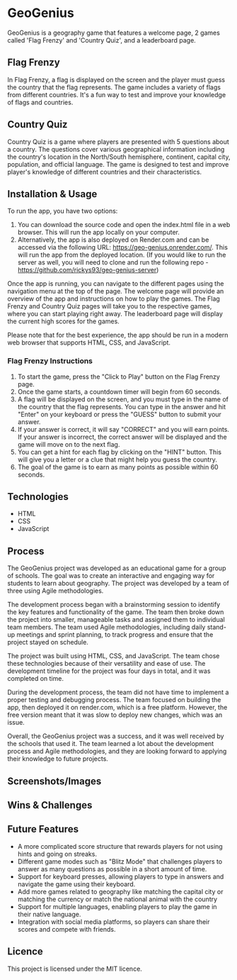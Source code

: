 # GeoGenius
GeoGenius is a geography game that features a welcome page, 2 games called 'Flag Frenzy' and 'Country Quiz', and a leaderboard page.

## Flag Frenzy
In Flag Frenzy, a flag is displayed on the screen and the player must guess the country that the flag represents. The game includes a variety of flags from different countries. It's a fun way to test and improve your knowledge of flags and countries.

## Country Quiz
Country Quiz is a game where players are presented with 5 questions about a country. The questions cover various geographical information including the country's location in the North/South hemisphere, continent, capital city, population, and official language. The game is designed to test and improve player's knowledge of different countries and their characteristics.

## Installation & Usage
To run the app, you have two options:

1. You can download the source code and open the index.html file in a web browser. This will run the app locally on your computer.
2. Alternatively, the app is also deployed on Render.com and can be accessed via the following URL: https://geo-genius.onrender.com/. This will run the app from the deployed location. (If you would like to run the server as well, you will need to clone and run the following repo - https://github.com/rickys93/geo-genius-server)

Once the app is running, you can navigate to the different pages using the navigation menu at the top of the page. The welcome page will provide an overview of the app and instructions on how to play the games. The Flag Frenzy and Country Quiz pages will take you to the respective games, where you can start playing right away. The leaderboard page will display the current high scores for the games.

Please note that for the best experience, the app should be run in a modern web browser that supports HTML, CSS, and JavaScript.

### Flag Frenzy Instructions
1. To start the game, press the "Click to Play" button on the Flag Frenzy page.
2. Once the game starts, a countdown timer will begin from 60 seconds.
1. A flag will be displayed on the screen, and you must type in the name of the country that the flag represents. You can type in the answer and hit "Enter" on your keyboard or press the "GUESS" button to submit your answer.
1. If your answer is correct, it will say "CORRECT" and you will earn points. If your answer is incorrect, the correct answer will be displayed and the game will move on to the next flag.
2. You can get a hint for each flag by clicking on the "HINT" button. This will give you a letter or a clue that might help you guess the country.
3. The goal of the game is to earn as many points as possible within 60 seconds.

## Technologies
- HTML
- CSS
- JavaScript

## Process
The GeoGenius project was developed as an educational game for a group of schools. The goal was to create an interactive and engaging way for students to learn about geography. The project was developed by a team of three using Agile methodologies.

The development process began with a brainstorming session to identify the key features and functionality of the game. The team then broke down the project into smaller, manageable tasks and assigned them to individual team members. The team used Agile methodologies, including daily stand-up meetings and sprint planning, to track progress and ensure that the project stayed on schedule.

The project was built using HTML, CSS, and JavaScript. The team chose these technologies because of their versatility and ease of use. The development timeline for the project was four days in total, and it was completed on time.

During the development process, the team did not have time to implement a proper testing and debugging process. The team focused on building the app, then deployed it on render.com, which is a free platform. However, the free version meant that it was slow to deploy new changes, which was an issue.

Overall, the GeoGenius project was a success, and it was well received by the schools that used it. The team learned a lot about the development process and Agile methodologies, and they are looking forward to applying their knowledge to future projects.

## Screenshots/Images

## Wins & Challenges

## Future Features
- A more complicated score structure that rewards players for not using hints and going on streaks.
- Different game modes such as "Blitz Mode" that challenges players to answer as many questions as possible in a short amount of time.
- Support for keyboard presses, allowing players to type in answers and navigate the game using their keyboard.
- Add more games related to geography like matching the capital city or matching the currency or match the national animal with the country
- Support for multiple languages, enabling players to play the game in their native language.
- Integration with social media platforms, so players can share their scores and compete with friends.

## Licence
This project is licensed under the MIT licence.